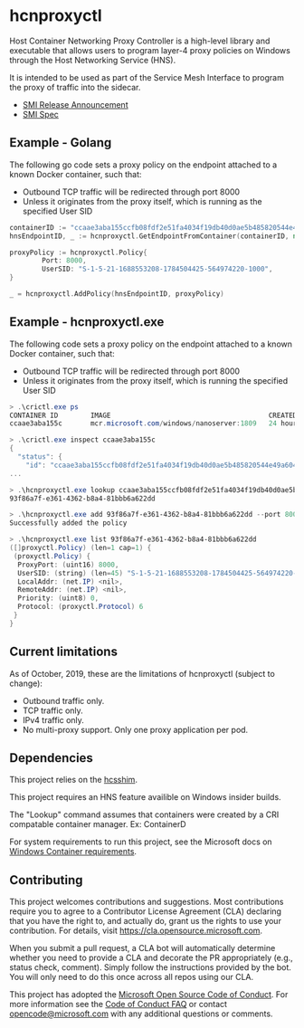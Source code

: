 # hcnproxyctl

Host Container Networking Proxy Controller is a high-level library and executable that allows
users to program layer-4 proxy policies on Windows through the Host Networking Service (HNS).

It is intended to be used as part of the Service Mesh Interface to program the proxy of traffic into the sidecar.
* [SMI Release Announcement](https://cloudblogs.microsoft.com/opensource/2019/05/21/service-mesh-interface-smi-release/) 
* [SMI Spec](https://smi-spec.io/)

## Example - Golang

The following go code sets a proxy policy on the endpoint attached to a known Docker
container, such that:

- Outbound TCP traffic will be redirected through port 8000
- Unless it originates from the proxy itself, which is running as the specified User SID

```go
containerID := "ccaae3aba155ccfb08fdf2e51fa4034f19db40d0ae5b485820544e49a60499c0"
hnsEndpointID, _ := hcnproxyctl.GetEndpointFromContainer(containerID, nil)

proxyPolicy := hcnproxyctl.Policy{
        Port: 8000,
        UserSID: "S-1-5-21-1688553208-1784504425-564974220-1000",
}

_ = hcnproxyctl.AddPolicy(hnsEndpointID, proxyPolicy)
```

## Example - hcnproxyctl.exe

The following code sets a proxy policy on the endpoint attached to a known Docker 
container, such that:

- Outbound TCP traffic will be redirected through port 8000
- Unless it originates from the proxy itself, which is running the specified User SID

```powershell
> .\crictl.exe ps
CONTAINER ID        IMAGE                                       CREATED             STATE               NAME                 ATTEMPT             POD ID
ccaae3aba155c       mcr.microsoft.com/windows/nanoserver:1809   24 hours ago        Running             windows-hello-test   0                   f04bda79168c8

> .\crictl.exe inspect ccaae3aba155c
{
  "status": {
    "id": "ccaae3aba155ccfb08fdf2e51fa4034f19db40d0ae5b485820544e49a60499c0",
...

> .\hcnproxyctl.exe lookup ccaae3aba155ccfb08fdf2e51fa4034f19db40d0ae5b485820544e49a60499c0
93f86a7f-e361-4362-b8a4-81bbb6a622dd

> .\hcnproxyctl.exe add 93f86a7f-e361-4362-b8a4-81bbb6a622dd --port 8000 --usersid S-1-5-21-1688553208-1784504425-564974220-1000
Successfully added the policy

> .\hcnproxyctl.exe list 93f86a7f-e361-4362-b8a4-81bbb6a622dd
([]proxyctl.Policy) (len=1 cap=1) {
 (proxyctl.Policy) {
  ProxyPort: (uint16) 8000,
  UserSID: (string) (len=45) "S-1-5-21-1688553208-1784504425-564974220-1000",
  LocalAddr: (net.IP) <nil>,
  RemoteAddr: (net.IP) <nil>,
  Priority: (uint8) 0,
  Protocol: (proxyctl.Protocol) 6
 }
}
```

## Current limitations

As of October, 2019, these are the limitations of hcnproxyctl (subject to change):

- Outbound traffic only.
- TCP traffic only.
- IPv4 traffic only.
- No multi-proxy support. Only one proxy application per pod.

## Dependencies

This project relies on the [hcsshim](https://github.com/microsoft/hcsshim).

This project requires an HNS feature availible on Windows insider builds.

The "Lookup" command assumes that containers were created by a CRI compatable container manager. Ex: ContainerD

For system requirements to run this project, see the Microsoft docs on [Windows Container requirements](https://docs.microsoft.com/en-us/virtualization/windowscontainers/deploy-containers/system-requirements).

## Contributing

This project welcomes contributions and suggestions.  Most contributions require you to agree to a
Contributor License Agreement (CLA) declaring that you have the right to, and actually do, grant us
the rights to use your contribution. For details, visit https://cla.opensource.microsoft.com.

When you submit a pull request, a CLA bot will automatically determine whether you need to provide
a CLA and decorate the PR appropriately (e.g., status check, comment). Simply follow the instructions
provided by the bot. You will only need to do this once across all repos using our CLA.

This project has adopted the [Microsoft Open Source Code of Conduct](https://opensource.microsoft.com/codeofconduct/).
For more information see the [Code of Conduct FAQ](https://opensource.microsoft.com/codeofconduct/faq/) or
contact [opencode@microsoft.com](mailto:opencode@microsoft.com) with any additional questions or comments.
